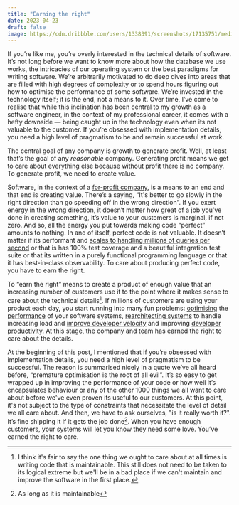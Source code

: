 ```yaml
---
title: "Earning the right"
date: 2023-04-23
draft: false
image: https://cdn.dribbble.com/users/1338391/screenshots/17135751/media/cfb1061ac514f7a82d3fb02ccbde9fff.jpg
---
```


If you’re like me, you’re overly interested in the technical details of software. It’s not long before
we want to know more about how the database we use works, the intricacies of our operating system or
the best paradigms for writing software. We’re arbitrarily motivated to do deep dives into areas that
are filled with high degrees of complexity or to spend hours figuring out how to optimise the performance
of some software. We’re invested in the technology itself; it is the end, not a means to it. Over time,
I’ve come to realise that while this inclination has been central to my growth as a software engineer,
in the context of my professional career, it comes with a hefty downside — being caught up in the
technology even when its not valuable to the customer. If you’re obsessed with implementation details,
you need a high level of pragmatism to be and remain successful at work.

The central goal of any company is ~~growth~~ to generate profit. Well, at least that’s the goal of
any *reasonable* company. Generating profit means we get to care about everything else because without
profit there is no company. To generate profit, we need to create value.

Software, in the context of a [for-profit company](https://www.vice.com/en/article/5d3naz/openai-is-now-everything-it-promised-not-to-be-corporate-closed-source-and-for-profit),
is a means to an end and that end is creating value. There’s a saying, “It's better to go slowly in
the right direction than go speeding off in the wrong direction”. If you exert energy in the wrong
direction, it doesn’t matter how great of a job you’ve done in creating something, it’s value to your
customers is marginal, if not zero. And so, all the energy you put towards making code “perfect” amounts
to nothing. In and of itself, perfect code is not valuable. It doesn’t matter if its performant
and [scales to handling millions of queries per second](https://news.ycombinator.com/item?id=25326446)
or that is has 100% test coverage and a beautiful integration test suite or that its written in a purely
functional programming language or that it has best-in-class observability. To care about producing
perfect code, you have to earn the right.

To “earn the right” means to create a product of enough value that an increasing number of customers
use it to the point where it makes sense to care about the technical details[^1]. If millions of customers
are using your product each day, you start running into many fun problems: [optimising](https://discord.com/blog/why-discord-is-switching-from-go-to-rust)
the [performance](https://www.notion.so/blog/sharding-postgres-at-notion) of your software systems,
[rearchitecting systems](https://fly.io/blog/carving-the-scheduler-out-of-our-orchestrator/) to handle
increasing load and [improve developer velocity](https://dropbox.tech/infrastructure/atlas--our-journey-from-a-python-monolith-to-a-managed-platform)
and improving [developer](https://stripe.com/blog/migrating-to-typescript) [productivity](https://stripe.com/blog/sorbet-stripes-type-checker-for-ruby).
At this stage, the company and team has earned the right to care about the details.

At the beginning of this post, I mentioned that if you’re obsessed with implementation details, you
need a high level of pragmatism to be successful. The reason is summarised nicely in a quote we’ve all
heard before, “premature optimisation is the root of all evil”. It’s so easy to get wrapped up
in improving the performance of your code or how well it’s encapsulates behaviour or any of the other
1000 things we all want to care about before we've even proven its useful to our customers. At this point,
it's not subject to the type of constraints that necessitate the level of detail we all care about.
And then, we have to ask ourselves, "is it really worth it?". It’s fine shipping it if it gets the job
done[^2]. When you have enough customers, your systems will let you know they need some love. You’ve
earned the right to care.

[^1]: I think it's fair to say the one thing we ought to care about at all times is writing code that is maintainable. This still
does not need to be taken to its logical extreme but we'll be in a bad place if we can't maintain and
improve the software in the first place.
[^2]: As long as it is maintainable
